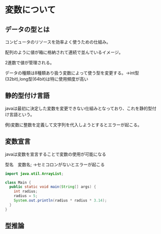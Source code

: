 # 変数について
## データの型とは
コンピュータのリソースを効率よく使うための仕組み。

配列のように値が箱に格納されて連続で並んでいるイメージ。

2進数で値が管理される。

データの種類は8種類あり扱う変数によって使う型を変更する。→int型(32bit),long型(64bit)は特に使用頻度が高い

## 静的型付け言語
javaは最初に決定した変数を変更できない仕組みとなっており、これを静的型付け言語という。

例)変数に整数を定義して文字列を代入しようとするとエラーが起こる。

## 変数宣言
javaは変数を宣言することで変数の使用が可能になる

型名　変数名; →セミコロンがないとエラーが起こる
```java
import java.util.ArrayList;

class Main {
  public static void main(String[] args) {
    int radius;
    radius = 5;
    System.out.println(radius * radius * 3.14); 
  }
}
```
## 型推論


